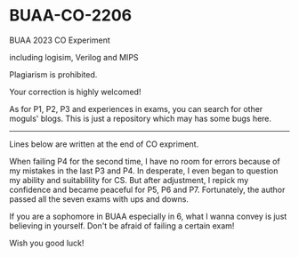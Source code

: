 # BUAA-CO-2206
BUAA 2023 CO Experiment

including logisim, Verilog and MIPS

Plagiarism is prohibited.

Your correction is highly welcomed!

As for P1, P2, P3 and experiences in exams, you can search for other moguls' blogs.
This is just a repository which may has some bugs here.
___________________________________________________________________________________________________________
Lines below are written at the end of CO expriment.

When failing P4 for the second time, I have no room for errors because of my mistakes in the last P3 and P4.
In desperate, I even began to question my ability and suitablility for CS.
But after adjustment, I repick my confidence and became peaceful for P5, P6 and P7.
Fortunately, the author passed all the seven exams with ups and downs.

If you are a sophomore in BUAA especially in 6, what I wanna convey is just believing in yourself.
Don't be afraid of failing a certain exam!

Wish you good luck!
